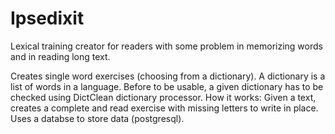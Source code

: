 # Ipsedixit

Lexical training creator for readers with some problem in memorizing words and in reading long text.

Creates single word exercises (choosing from a dictionary).
A dictionary is a list of words in a language. 
Before to be usable, a given dictionary has to be checked using DictClean dictionary processor.
How it works: 
Given a text, creates a complete and read exercise with missing letters to write in place.
Uses a databse to store data (postgresql).
